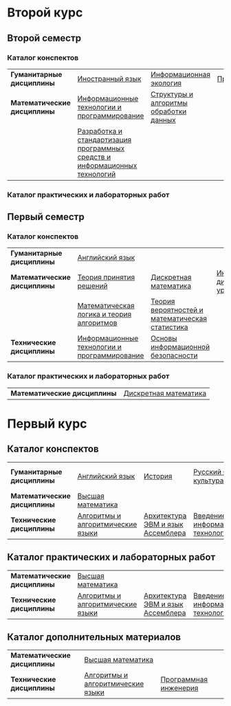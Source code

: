 # Второй курс

## Второй семестр

### Каталог конспектов

|  |  |  |  |
|---|---|---|---|
| **Гуманитарные дисциплины** | [Иностранный язык](https://github.com/BFI-2202/english_notes) | [Информационная экология](https://github.com/BFI-2202/information_ecology_notes) | [Правоведение](https://github.com/BFI-2202/jurisprudence_notes) |
| **Математические дисциплины** | [Информационные технологии и программирование](https://github.com/BFI-2202/informatics_programming_notes) | [Структуры и алгоритмы обработки данных](https://github.com/BFI-2202/structures_algorithms_notes) |  |
|  | [Разработка и стандартизация программных средств и информационных технологий](https://github.com/BFI-2202/development_standardization_notes) |  |  |

### Каталог практических и лабораторных работ

## Первый семестр

### Каталог конспектов

|                               |                                      |                        |                        | 
|-------------------------------|--------------------------------------|------------------------|------------------------|
| **Гуманитарные дисциплины** | [Английский язык](https://github.com/BFI-2202/english_notes) | | | | |
| **Математические дисциплины** | [Теория принятия решений](https://github.com/BFI-2202/decision_theory_notes) | [Дискретная математика](https://github.com/BFI-2202/discrete_mathematics_notes) | [Интегралы и дифференциальные уравнения](https://github.com/BFI-2202/integrals_notes) | 
| | [Математическая логика и теория алгоритмов](https://github.com/BFI-2202/logic_notes) | [Теория вероятностей и математическая статистика](https://github.com/BFI-2202/probability_notes) | |
| **Технические дисциплины** | [Информационные технологии и программирование](https://github.com/BFI-2202/informatics_programming_notes) | [Основы информационной безопасности](https://github.com/BFI-2202/security_basics_notes) | |

### Каталог практических и лабораторных работ

|                               |                                      |
|-------------------------------|--------------------------------------|
| **Математические дисциплины** | [Дискретная математика](https://github.com/BFI-2202/discrete_mathematics_studies) | |


# Первый курс

## Каталог конспектов

|                               |                                      |                        |                        |                        |
|-------------------------------|--------------------------------------|------------------------|------------------------|------------------------|
| **Гуманитарные дисциплины**   | [Английский язык](https://github.com/BFI-2202/english_notes) | [История](https://github.com/BFI-2202/history_notes) | [Русский язык и культура речи](https://github.com/BFI-2202/russian_notes) | [Этика делового общения](https://github.com/BFI-2202/ethics_notes) |
| **Математические дисциплины** | [Высшая математика](https://github.com/BFI-2202/higher_mathematics_notes) | | | |
| **Технические дисциплины**    | [Алгоритмы и алгоритмические языки](https://github.com/BFI-2202/algorithms_notes) | [Архитектура ЭВМ и язык Ассемблера](https://github.com/BFI-2202/assembly_notes) | [Введение в информационные технологии](https://github.com/BFI-2202/informatics_notes) | [Программная инженерия](https://github.com/BFI-2202/engineering_notes) |

## Каталог практических и лабораторных работ

|                               |                                      |                        |                        |                        |
|-------------------------------|--------------------------------------|------------------------|------------------------|------------------------|
| **Математические дисциплины** | [Высшая математика](https://github.com/BFI-2202/higher_mathematics_studies) | |
| **Технические дисциплины**    | [Алгоритмы и алгоритмические языки](https://github.com/BFI-2202/algorithms_studies) | [Архитектура ЭВМ и язык Ассемблера](https://github.com/BFI-2202/assembly_laboratories) | [Введение в информационные технологии](https://github.com/BFI-2202/informatics_studies) | [Программная инженерия](https://github.com/BFI-2202/engineering_laboratories) |

## Каталог дополнительных материалов

|                               |                                      |                        |                      |
|-------------------------------|--------------------------------------|------------------------|----------------------|
| **Математические дисциплины** | [Высшая математика](https://github.com/BFI-2202/higher_mathematics_materials) |
| **Технические дисциплины** | [Алгоритмы и алгоритмические языки](https://github.com/BFI-2202/algorithms_materials) | [Программная инженерия](https://github.com/BFI-2202/engineering_materials) |
